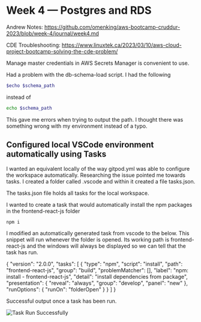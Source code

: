# Week 4 — Postgres and RDS

Andrew Notes: <https://github.com/omenking/aws-bootcamp-cruddur-2023/blob/week-4/journal/week4.md>

CDE Troubleshooting: <https://www.linuxtek.ca/2023/03/10/aws-cloud-project-bootcamp-solving-the-cde-problem/>

Manage master credentials in AWS Secrets Manager is convenient to use.

Had a problem with the db-schema-load script. I had the following

```sh
$echo $schema_path
```

instead of

```sh
echo $schema_path
```

This gave me errors when trying to output the path. I thought there was something wrong with my environment instead of a typo.

## Configured local VSCode environment automatically using Tasks

I wanted an equivalent locally of the way gitpod.yml was able to configure the workspace automatically. Researching the issue pointed me towards tasks. I created a folder called .vscode and within it created a file tasks.json.

The tasks.json file holds all tasks for the local workspace.

I wanted to create a task that would automatically install the npm packages in the frontend-react-js folder

```sh
npm i
```

I modified an automatically generated task from vscode to the below. This snippet will run whenever the folder is opened. Its working path is frontend-react-js and the windows will always be displayed so we can tell that the task has run.

{
    "version": "2.0.0",
    "tasks": [
        {
            "type": "npm",
            "script": "install",
            "path": "frontend-react-js",
            "group": "build",
            "problemMatcher": [],
            "label": "npm: install - frontend-react-js",
            "detail": "install dependencies from package",
            "presentation": {
                                "reveal": "always",
                                "group": "develop",
                                "panel": "new"
                         },
                "runOptions": {
                                "runOn": "folderOpen"
                        }
        }
        ]
}

Successful output once a task has been run.

![Task Run Successfully](https://user-images.githubusercontent.com/5746804/224539915-76efbebe-b8bf-4451-8cec-c3b151ae0e51.png)
